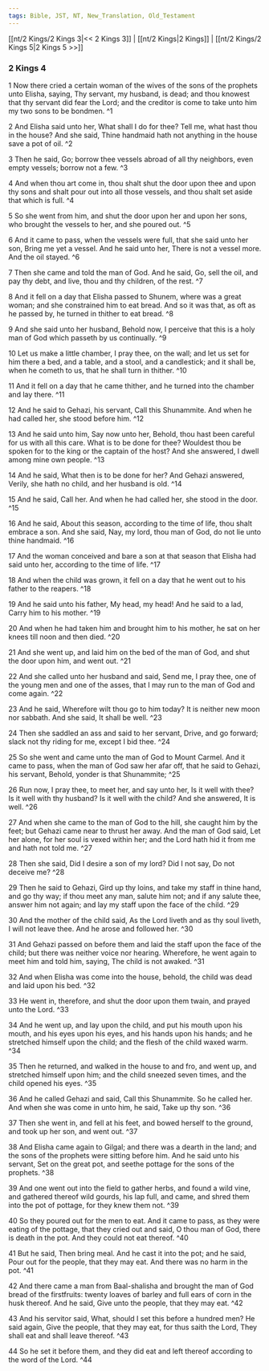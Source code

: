```yaml
---
tags: Bible, JST, NT, New_Translation, Old_Testament
---
```


[[nt/2 Kings/2 Kings 3|<< 2 Kings 3]] | [[nt/2 Kings|2 Kings]] | [[nt/2 Kings/2 Kings 5|2 Kings 5 >>]]

### 2 Kings 4

1 Now there cried a certain woman of the wives of the sons of the prophets unto Elisha, saying, Thy servant, my husband, is dead; and thou knowest that thy servant did fear the Lord; and the creditor is come to take unto him my two sons to be bondmen.  ^1

2 And Elisha said unto her, What shall I do for thee? Tell me, what hast thou in the house? And she said, Thine handmaid hath not anything in the house save a pot of oil.  ^2

3 Then he said, Go; borrow thee vessels abroad of all thy neighbors, even empty vessels; borrow not a few.  ^3

4 And when thou art come in, thou shalt shut the door upon thee and upon thy sons and shalt pour out into all those vessels, and thou shalt set aside that which is full.  ^4

5 So she went from him, and shut the door upon her and upon her sons, who brought the vessels to her, and she poured out.  ^5

6 And it came to pass, when the vessels were full, that she said unto her son, Bring me yet a vessel. And he said unto her, There is not a vessel more. And the oil stayed.  ^6

7 Then she came and told the man of God. And he said, Go, sell the oil, and pay thy debt, and live, thou and thy children, of the rest.  ^7

8 And it fell on a day that Elisha passed to Shunem, where was a great woman; and she constrained him to eat bread. And so it was that, as oft as he passed by, he turned in thither to eat bread.  ^8

9 And she said unto her husband, Behold now, I perceive that this is a holy man of God which passeth by us continually.  ^9

10 Let us make a little chamber, I pray thee, on the wall; and let us set for him there a bed, and a table, and a stool, and a candlestick; and it shall be, when he cometh to us, that he shall turn in thither.  ^10

11 And it fell on a day that he came thither, and he turned into the chamber and lay there.  ^11

12 And he said to Gehazi, his servant, Call this Shunammite. And when he had called her, she stood before him.  ^12

13 And he said unto him, Say now unto her, Behold, thou hast been careful for us with all this care. What is to be done for thee? Wouldest thou be spoken for to the king or the captain of the host? And she answered, I dwell among mine own people.  ^13

14 And he said, What then is to be done for her? And Gehazi answered, Verily, she hath no child, and her husband is old.  ^14

15 And he said, Call her. And when he had called her, she stood in the door.  ^15

16 And he said, About this season, according to the time of life, thou shalt embrace a son. And she said, Nay, my lord, thou man of God, do not lie unto thine handmaid.  ^16

17 And the woman conceived and bare a son at that season that Elisha had said unto her, according to the time of life.  ^17

18 And when the child was grown, it fell on a day that he went out to his father to the reapers.  ^18

19 And he said unto his father, My head, my head! And he said to a lad, Carry him to his mother.  ^19

20 And when he had taken him and brought him to his mother, he sat on her knees till noon and then died.  ^20

21 And she went up, and laid him on the bed of the man of God, and shut the door upon him, and went out.  ^21

22 And she called unto her husband and said, Send me, I pray thee, one of the young men and one of the asses, that I may run to the man of God and come again.  ^22

23 And he said, Wherefore wilt thou go to him today? It is neither new moon nor sabbath. And she said, It shall be well.  ^23

24 Then she saddled an ass and said to her servant, Drive, and go forward; slack not thy riding for me, except I bid thee.  ^24

25 So she went and came unto the man of God to Mount Carmel. And it came to pass, when the man of God saw her afar off, that he said to Gehazi, his servant, Behold, yonder is that Shunammite;  ^25

26 Run now, I pray thee, to meet her, and say unto her, Is it well with thee? Is it well with thy husband? Is it well with the child? And she answered, It is well.  ^26

27 And when she came to the man of God to the hill, she caught him by the feet; but Gehazi came near to thrust her away. And the man of God said, Let her alone, for her soul is vexed within her; and the Lord hath hid it from me and hath not told me.  ^27

28 Then she said, Did I desire a son of my lord? Did I not say, Do not deceive me?  ^28

29 Then he said to Gehazi, Gird up thy loins, and take my staff in thine hand, and go thy way; if thou meet any man, salute him not; and if any salute thee, answer him not again; and lay my staff upon the face of the child.  ^29

30 And the mother of the child said, As the Lord liveth and as thy soul liveth, I will not leave thee. And he arose and followed her.  ^30

31 And Gehazi passed on before them and laid the staff upon the face of the child; but there was neither voice nor hearing. Wherefore, he went again to meet him and told him, saying, The child is not awaked.  ^31

32 And when Elisha was come into the house, behold, the child was dead and laid upon his bed.  ^32

33 He went in, therefore, and shut the door upon them twain, and prayed unto the Lord.  ^33

34 And he went up, and lay upon the child, and put his mouth upon his mouth, and his eyes upon his eyes, and his hands upon his hands; and he stretched himself upon the child; and the flesh of the child waxed warm.  ^34

35 Then he returned, and walked in the house to and fro, and went up, and stretched himself upon him; and the child sneezed seven times, and the child opened his eyes.  ^35

36 And he called Gehazi and said, Call this Shunammite. So he called her. And when she was come in unto him, he said, Take up thy son.  ^36

37 Then she went in, and fell at his feet, and bowed herself to the ground, and took up her son, and went out.  ^37

38 And Elisha came again to Gilgal; and there was a dearth in the land; and the sons of the prophets were sitting before him. And he said unto his servant, Set on the great pot, and seethe pottage for the sons of the prophets.  ^38

39 And one went out into the field to gather herbs, and found a wild vine, and gathered thereof wild gourds, his lap full, and came, and shred them into the pot of pottage, for they knew them not.  ^39

40 So they poured out for the men to eat. And it came to pass, as they were eating of the pottage, that they cried out and said, O thou man of God, there is death in the pot. And they could not eat thereof.  ^40

41 But he said, Then bring meal. And he cast it into the pot; and he said, Pour out for the people, that they may eat. And there was no harm in the pot.  ^41

42 And there came a man from Baal-shalisha and brought the man of God bread of the firstfruits: twenty loaves of barley and full ears of corn in the husk thereof. And he said, Give unto the people, that they may eat.  ^42

43 And his servitor said, What, should I set this before a hundred men? He said again, Give the people, that they may eat, for thus saith the Lord, They shall eat and shall leave thereof.  ^43

44 So he set it before them, and they did eat and left thereof according to the word of the Lord.  ^44

 
